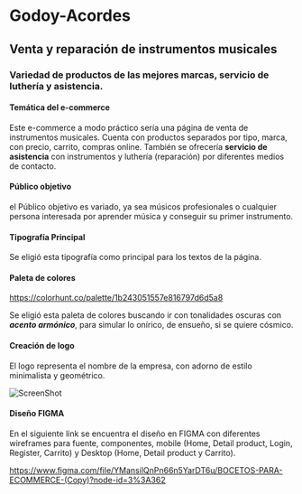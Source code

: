 # Godoy-Acordes
## Venta y reparación de instrumentos musicales
### Variedad de productos de las mejores marcas, servicio de luthería y asistencia. 


#### Temática del e-commerce
Este e-commerce a modo práctico sería una página de venta de instrumentos musicales. 
Cuenta con productos separados por tipo, marca, con precio, carrito, compras online.
También se ofrecería **servicio de asistencia**  con instrumentos y luthería (reparación) por diferentes medios de contacto.

#### Público objetivo
el Público objetivo es variado, ya sea músicos profesionales o cualquier persona interesada por aprender música y conseguir su primer instrumento. 

#### Tipografía Principal

<style>
@import url('https://fonts.googleapis.com/css2?family=Kdam+Thmor+Pro&display=swap');
p = {
    font-family: 'Kdam Thmor Pro', sans-serif;
}
</style>

<p>Se eligió esta tipografía como principal para los textos de la página.<p>


#### Paleta de colores

https://colorhunt.co/palette/1b243051557e816797d6d5a8

Se eligió esta paleta de colores buscando ir con tonalidades oscuras con ***acento armónico***, para simular lo onírico, de ensueño, si se quiere cósmico.

#### Creación de logo

El logo representa el nombre de la empresa, con adorno de estilo minimalista y geométrico.

![ScreenShot](Onirico1.png)

#### Diseño FIGMA

En el siguiente link se encuentra el diseño en FIGMA con diferentes wireframes para fuente, componentes, mobile (Home, Detail product, Login, Register, Carrito) y Desktop (Home, Detail product y Carrito).

https://www.figma.com/file/YMansilQnPn66n5YarDT6u/BOCETOS-PARA-ECOMMERCE-(Copy)?node-id=3%3A362